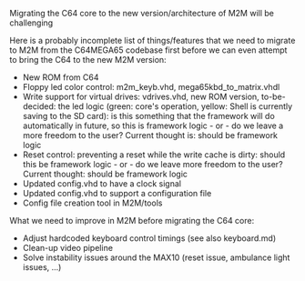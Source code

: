 Migrating the C64 core to the new version/architecture of M2M will be challenging

Here is a probably incomplete list of things/features that we need to migrate to M2M from the C64MEGA65 codebase first
before we can even attempt to bring the C64 to the new M2M version:

* New ROM from C64
* Floppy led color control: m2m_keyb.vhd, mega65kbd_to_matrix.vhdl
* Write support for virtual drives: vdrives.vhd, new ROM version, to-be-decided: the led logic (green: core's operation, yellow: Shell is currently saving to the SD card): is this something that the framework will do automatically in future, so this is framework logic - or - do we leave a more freedom to the user? Current thought is: should be framework logic
* Reset control: preventing a reset while the write cache is dirty: should this be framework logic - or - do we leave more freedom to the user? Current thought: should be framework logic
* Updated config.vhd to have a clock signal
* Updated config.vhd to support a configuration file
* Config file creation tool in M2M/tools

What we need to improve in M2M before migrating the C64 core:

* Adjust hardcoded keyboard control timings (see also keyboard.md)
* Clean-up video pipeline
* Solve instability issues around the MAX10 (reset issue, ambulance light issues, ...)
